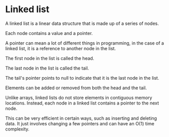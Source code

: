 # Linked list

A linked list is a linear data structure that is made up of a series of nodes.

Each node contains a value and a pointer.

A pointer can mean a lot of different things in programming, in the case of a linked list, it is a reference to another node in the list.

The first node in the list is called the head.

The last node in the list is called the tail.

The tail's pointer points to null to indicate that it is the last node in the list.

Elements can be added or removed from both the head and the tail.

Unlike arrays, linked lists do not store elements in contiguous memory locations. Instead, each node in a linked list contains a pointer to the next node.

This can be very efficient in certain ways, such as inserting and deleting data. It just involves changing a few pointers and can have an O(1) time complexity.
